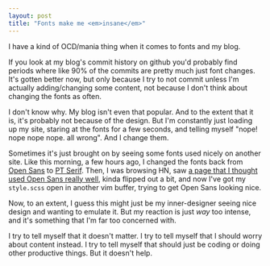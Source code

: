 ```yaml
---
layout: post
title: "Fonts make me <em>insane</em>"
---
```


I have a kind of OCD/mania thing when it comes to fonts and my blog.

If you look at my blog's commit history on github you'd probably find periods where like 90% of the commits are pretty much just font changes. It's gotten better now, but only because I try to not commit unless I'm actually adding/changing some content, not because I don't think about changing the fonts as often.

I don't know why. My blog isn't even that popular. And to the extent that it is, it's probably not because of the design. But I'm constantly just loading up my site, staring at the fonts for a few seconds, and telling myself "nope! nope nope nope. all wrong". And I change them.

Sometimes it's just brought on by seeing some fonts used nicely on another site. Like this morning, a few hours ago, I changed the fonts back from [Open Sans](http://www.google.com/fonts/specimen/Open+Sans) to [PT Serif](http://www.google.com/fonts/specimen/PT+Serif). Then, I was browsing HN, saw [a page that I thought used Open Sans really well](http://internproject.io/choosing-an-internship/dont-take-your-highest-paying-offer/), kinda flipped out a bit, and now I've got my `style.scss` open in another vim buffer, trying to get Open Sans looking nice.

Now, to an extent, I guess this might just be my inner-designer seeing nice design and wanting to emulate it. But my reaction is just _way_ too intense, and it's something that I'm far too concerned with.

I try to tell myself that it doesn't matter. I try to tell myself that I should worry about content instead. I try to tell myself that should just be coding or doing other productive things. But it doesn't help.
